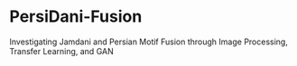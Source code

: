 # PersiDani-Fusion
Investigating Jamdani and Persian Motif Fusion through Image Processing, Transfer Learning, and GAN
